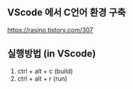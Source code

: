 ## VScode 에서 C언어 환경 구축

https://rasino.tistory.com/307

## 실행방법 (in VScode)

1. ctrl + alt + c (build)
2. ctrl + alt + r (run)
